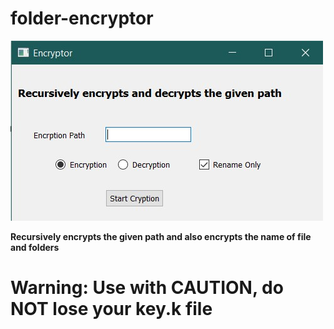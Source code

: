 # folder-encryptor

![Alt text](images\GUI.jpg "Title")

**Recursively encrypts the given path and also encrypts the name of file and folders**

<h1>Warning: Use with CAUTION, do NOT lose your key.k file